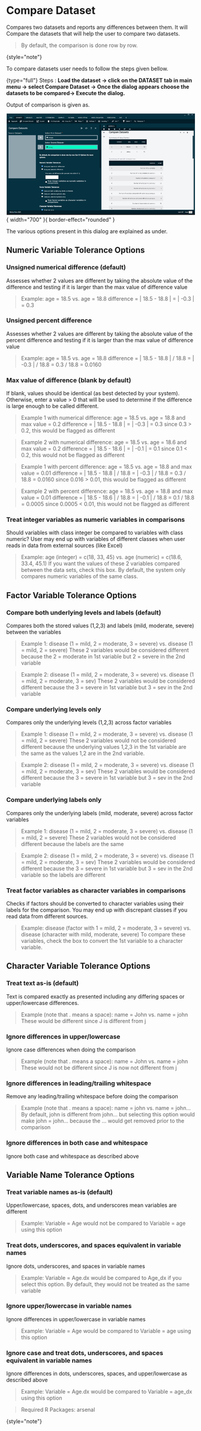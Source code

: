 # Compare Dataset

Compares two datasets and reports any differences between them. It will Compare the datasets that will help the user to compare two datasets. 

>By default, the comparison is done row by row.
>
{style="note"}

To compare datasets user needs to follow the steps given bellow.

{type="full"}
Steps
:
__Load the dataset -> click on the DATASET tab in main menu -> select Compare Dataset -> Once the dialog appears choose the datasets to be compared-> Execute the dialog.__

Output of comparison is given as.

![alt text](screenshots/image24.png){ width="700" }{ border-effect="rounded" }

The various options present in this dialog are explained as under.

## Numeric Variable Tolerance Options

### Unsigned numerical difference (default)
Assesses whether 2 values are different by taking the absolute value of the difference and testing if it is larger than the max value of difference value

>Example: age = 18.5 vs. age = 18.8
difference = | 18.5 - 18.8 | = | -0.3 | = 0.3

### Unsigned percent difference
Assesses whether 2 values are different by taking the absolute value of the percent difference and testing if it is larger than the max value of difference value

>Example: age = 18.5 vs. age = 18.8
difference = | 18.5 - 18.8 | / 18.8 = | -0.3 | / 18.8 = 0.3 / 18.8 = 0.0160

### Max value of difference (blank by default)
If blank, values should be identical (as best detected by your system). Otherwise, enter a value > 0 that will be used to determine if the difference is large enough to be called different.

>Example 1 with numerical difference: age = 18.5 vs. age = 18.8 and max value = 0.2
difference = | 18.5 - 18.8 | = | -0.3 | = 0.3 since 0.3 > 0.2, this would be flagged as different

>Example 2 with numerical difference: age = 18.5 vs. age = 18.6 and max value = 0.2
difference = | 18.5 - 18.6 | = | -0.1 | = 0.1 since 0.1 < 0.2, this would not be flagged as different

>Example 1 with percent difference: age = 18.5 vs. age = 18.8 and max value = 0.01
difference = | 18.5 - 18.8 | / 18.8 = | -0.3 | / 18.8 = 0.3 / 18.8 = 0.0160 since 0.016 > 0.01, this would be flagged as different

>Example 2 with percent difference: age = 18.5 vs. age = 18.8 and max value = 0.01
difference = | 18.5 - 18.6 | / 18.8 = | -0.1 | / 18.8 = 0.1 / 18.8 = 0.0005 since 0.0005 < 0.01, this would not be flagged as different

### Treat integer variables as numeric variables in comparisons
Should variables with class integer be compared to variables with class numeric? User may end up with variables of different classes when user reads in data from external sources (like Excel)

>Example: age (integer) = c(18, 33, 45) vs. age (numeric) = c(18.6, 33.4, 45.1)
If you want the values of these 2 variables compared between the data sets, check this box. By default, the system only compares numeric variables of the same class.

## Factor Variable Tolerance Options

### Compare both underlying levels and labels (default)
Compares both the stored values (1,2,3) and labels (mild, moderate, severe) between the variables

>Example 1: disease (1 = mild, 2 = moderate, 3 = severe) vs. disease (1 = mild, 2 = severe)
These 2 variables would be considered different because the 2 = moderate in 1st variable but 2 = severe in the 2nd variable

>Example 2: disease (1 = mild, 2 = moderate, 3 = severe) vs. disease (1 = mild, 2 = moderate, 3 = sev)
These 2 variables would be considered different because the 3 = severe in 1st variable but 3 = sev in the 2nd variable

### Compare underlying levels only
Compares only the underlying levels (1,2,3) across factor variables

>Example 1: disease (1 = mild, 2 = moderate, 3 = severe) vs. disease (1 = mild, 2 = severe)
These 2 variables would not be considered different because the underlying values 1,2,3 in the 1st variable are the same as the values 1,2 are in the 2nd variable.

>Example 2: disease (1 = mild, 2 = moderate, 3 = severe) vs. disease (1 = mild, 2 = moderate, 3 = sev)
These 2 variables would be considered different because the 3 = severe in 1st variable but 3 = sev in the 2nd variable

### Compare underlying labels only
Compares only the underlying labels (mild, moderate, severe) across factor variables

>Example 1: disease (1 = mild, 2 = moderate, 3 = severe) vs. disease (1 = mild, 2 = severe)
These 2 variables would not be considered different because the labels are the same

>Example 2: disease (1 = mild, 2 = moderate, 3 = severe) vs. disease (1 = mild, 2 = moderate, 3 = sev)
These 2 variables would be considered different because the 3 = severe in 1st variable but 3 = sev in the 2nd variable so the labels are different

### Treat factor variables as character variables in comparisons
Checks if factors should be converted to character variables using their labels for the comparison. You may end up with discrepant classes if you read data from different sources.

>Example: disease (factor with 1 = mild, 2 = moderate, 3 = severe) vs. disease (character with mild, moderate, severe)
To compare these variables, check the box to convert the 1st variable to a character variable.

## Character Variable Tolerance Options

### Treat text as-is (default)
Text is compared exactly as presented including any differing spaces or upper/lowercase differences.

>Example (note that . means a space): name = John vs. name = john
These would be different since J is different from j

### Ignore differences in upper/lowercase
Ignore case differences when doing the comparison

>Example (note that . means a space): name = John vs. name = john
These would not be different since J is now not different from j

### Ignore differences in leading/trailing whitespace
Remove any leading/trailing whitespace before doing the comparison

>Example (note that . means a space): name = john vs. name = john...
By default, john is different from john... but selecting this option would make john = john... because the ... would get removed prior to the comparison

### Ignore differences in both case and whitespace
Ignore both case and whitespace as described above

## Variable Name Tolerance Options

### Treat variable names as-is (default)
Upper/lowercase, spaces, dots, and underscores mean variables are different

>Example: Variable = Age would not be compared to Variable = age using this option

### Treat dots, underscores, and spaces equivalent in variable names
Ignore dots, underscores, and spaces in variable names

>Example: Variable = Age.dx would be compared to Age_dx if you select this option. By default, they would not be treated as the same variable

### Ignore upper/lowercase in variable names
Ignore differences in upper/lowercase in variable names

>Example: Variable = Age would be compared to Variable = age using this option

### Ignore case and treat dots, underscores, and spaces equivalent in variable names
Ignore differences in dots, underscores, spaces, and upper/lowercase as described above

>Example: Variable = Age.dx would be compared to Variable = age_dx using this option

>Required R Packages: arsenal
>
{style="note"}